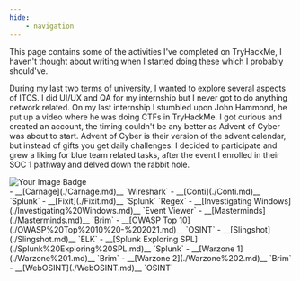 ```yaml
---
hide:
    - navigation
---
```


This page contains some of the activities I've completed on TryHackMe, I haven't thought about writing when I started doing these which I probably should've.

During my last two terms of university, I wanted to explore several aspects of ITCS. I did UI/UX and QA for my internship but I never got to do anything network related. On my last internship I stumbled upon John Hammond, he put up a video where he was doing CTFs in TryHackMe. I got curious and created an account, the timing couldn't be any better as Advent of Cyber was about to start. Advent of Cyber is their version of the advent calendar, but instead of gifts you get daily challenges. I decided to participate and grew a liking for blue team related tasks, after the event I enrolled in their SOC 1 pathway and delved down the rabbit hole.

<!--

This page contains some of the activities I've completed on TryHackMe. Looking back, I wish I had started documenting my learning journey from the beginning—but better late than never!

During my final two terms at university, I wanted to explore different aspects of IT and cybersecurity. While my internships gave me valuable experience in UI/UX and QA, I never had the opportunity to work with anything network or security-related. 

Everything changed during my last internship when I discovered John Hammond's YouTube channel. I watched him tackle CTF challenges on TryHackMe and immediately knew I had to try it myself. The timing was perfect—Advent of Cyber was just about to begin. This annual event transforms the traditional advent calendar concept into daily cybersecurity challenges, and I decided to dive in.

Those 25 days were transformative. I found myself drawn to blue team activities—incident response, threat hunting, and defensive security. The hands-on approach clicked with me in a way that traditional coursework hadn't. After Advent of Cyber ended, I was hooked and enrolled in TryHackMe's SOC Level 1 learning pathway.

## My TryHackMe Journey

Below are writeups and reflections from some of the rooms and challenges I've completed. Each one taught me something new about cybersecurity, and I hope my notes might help others on their own learning paths.

---

*[Your list of activities/links here]*

-->

<img src="https://tryhackme-badges.s3.amazonaws.com/aleksdags.png" alt="Your Image Badge" />

<div class="grid cards" markdown>
-   __[Carnage](./Carnage.md)__ `Wireshark`
-   __[Conti](./Conti.md)__ `Splunk`
-   __[Fixit](./Fixit.md)__ `Splunk` `Regex`
-   __[Investigating Windows](./Investigating%20Windows.md)__ `Event Viewer`
-   __[Masterminds](./Masterminds.md)__ `Brim`
-   __[OWASP Top 10](./OWASP%20Top%2010%20-%202021.md)__ `OSINT`
-   __[Slingshot](./Slingshot.md)__ `ELK`
-   __[Splunk Exploring SPL](./Splunk%20Exploring%20SPL.md)__ `Splunk`
-   __[Warzone 1](./Warzone%201.md)__ `Brim`
-   __[Warzone 2](./Warzone%202.md)__ `Brim`
-   __[WebOSINT](./WebOSINT.md)__ `OSINT`
</div>